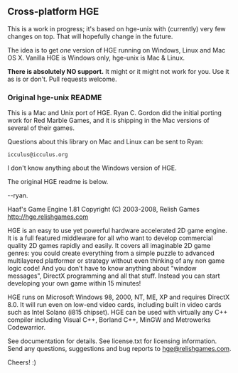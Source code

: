 ## Cross-platform HGE

This is a work in progress; it's based on hge-unix with (currently) very few
changes on top. That will hopefully change in the future.

The idea is to get _one_ version of HGE running on Windows, Linux and Mac OS X.
Vanilla HGE is Windows only, hge-unix is Mac & Linux.

**There is absolutely NO support.**  It might or it might not work for you. Use
it as is or don't. Pull requests welcome.

### Original hge-unix README

This is a Mac and Unix port of HGE. Ryan C. Gordon did the initial porting
work for Red Marble Games, and it is shipping in the Mac versions of several
of their games.

Questions about this library on Mac and Linux can be sent to Ryan:

    icculus@icculus.org

I don't know anything about the Windows version of HGE.

The original HGE readme is below.

--ryan.



Haaf's Game Engine 1.81
Copyright (C) 2003-2008, Relish Games
http://hge.relishgames.com

HGE is an easy to use yet powerful hardware accelerated 2D game engine.
It is a full featured middleware for all who want to develop commercial
quality 2D games rapidly and easily. It covers all imaginable 2D game
genres: you could create everything from a simple puzzle to advanced
multilayered platformer or strategy without even thinking of any non
game logic code! And you don't have to know anything about "window
messages", DirectX programming and all that stuff. Instead you can
start developing your own game within 15 minutes!

HGE runs on Microsoft Windows 98, 2000, NT, ME, XP and requires
DirectX 8.0. It will run even on low-end video cards, including
built in video cards such as Intel Solano (i815 chipset). HGE can
be used with virtually any C++ compiler including Visual C++,
Borland C++, MinGW and Metrowerks Codewarrior.

See documentation for details.
See license.txt for licensing information.
Send any questions, suggestions and bug reports to hge@relishgames.com.


Cheers! :)
